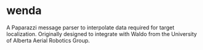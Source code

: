 # wenda
A Paparazzi message parser to interpolate data required for target localization. Originally designed to integrate with Waldo from the University of Alberta Aerial Robotics Group.
